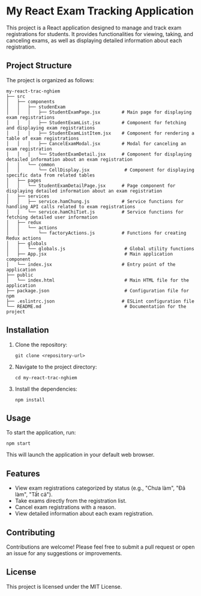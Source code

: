 # My React Exam Tracking Application

This project is a React application designed to manage and track exam registrations for students. It provides functionalities for viewing, taking, and canceling exams, as well as displaying detailed information about each registration.

## Project Structure

The project is organized as follows:

```
my-react-trac-nghiem
├── src
│   ├── components
│   │   ├── studenExam
│   │   │   ├── StudentExamPage.jsx        # Main page for displaying exam registrations
│   │   │   ├── StudentExamList.jsx        # Component for fetching and displaying exam registrations
│   │   │   ├── StudentExamListItem.jsx    # Component for rendering a table of exam registrations
│   │   │   ├── CancelExamModal.jsx        # Modal for canceling an exam registration
│   │   │   └── StudentExamDetail.jsx      # Component for displaying detailed information about an exam registration
│   │   └── common
│   │       └── CellDisplay.jsx             # Component for displaying specific data from related tables
│   ├── pages
│   │   └── StudentExamDetailPage.jsx      # Page component for displaying detailed information about an exam registration
│   ├── services
│   │   ├── service.hamChung.js            # Service functions for handling API calls related to exam registrations
│   │   └── service.hamChiTiet.js          # Service functions for fetching detailed user information
│   ├── redux
│   │   └── actions
│   │       └── factoryActions.js          # Functions for creating Redux actions
│   ├── globals
│   │   └── globals.js                      # Global utility functions
│   ├── App.jsx                             # Main application component
│   └── index.jsx                          # Entry point of the application
├── public
│   └── index.html                          # Main HTML file for the application
├── package.json                            # Configuration file for npm
├── .eslintrc.json                         # ESLint configuration file
└── README.md                               # Documentation for the project
```

## Installation

1. Clone the repository:
   ```
   git clone <repository-url>
   ```

2. Navigate to the project directory:
   ```
   cd my-react-trac-nghiem
   ```

3. Install the dependencies:
   ```
   npm install
   ```

## Usage

To start the application, run:
```
npm start
```
This will launch the application in your default web browser.

## Features

- View exam registrations categorized by status (e.g., "Chưa làm", "Đã làm", "Tất cả").
- Take exams directly from the registration list.
- Cancel exam registrations with a reason.
- View detailed information about each exam registration.

## Contributing

Contributions are welcome! Please feel free to submit a pull request or open an issue for any suggestions or improvements.

## License

This project is licensed under the MIT License.
